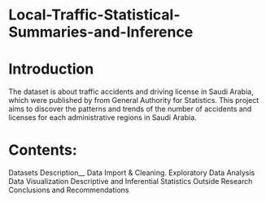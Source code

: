 # Local-Traffic-Statistical-Summaries-and-Inference

# Introduction
The dataset is about traffic accidents and driving license in Saudi Arabia, which were published by from General Authority for Statistics. This project aims to discover the patterns and trends of the number of accidents and licenses for each administrative regions in Saudi Arabia.

# Contents:
Datasets Description__
Data Import & Cleaning. 
Exploratory Data Analysis
Data Visualization
Descriptive and Inferential Statistics
Outside Research
Conclusions and Recommendations
